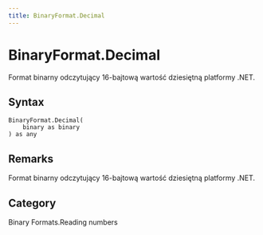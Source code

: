 ```yaml
---
title: BinaryFormat.Decimal
---
```


# BinaryFormat.Decimal


Format binarny odczytujący 16-bajtową wartość dziesiętną platformy .NET.


## Syntax

```powerquery
BinaryFormat.Decimal(
    binary as binary
) as any
```


## Remarks

Format binarny odczytujący 16-bajtową wartość dziesiętną platformy .NET.



## Category
Binary Formats.Reading numbers
